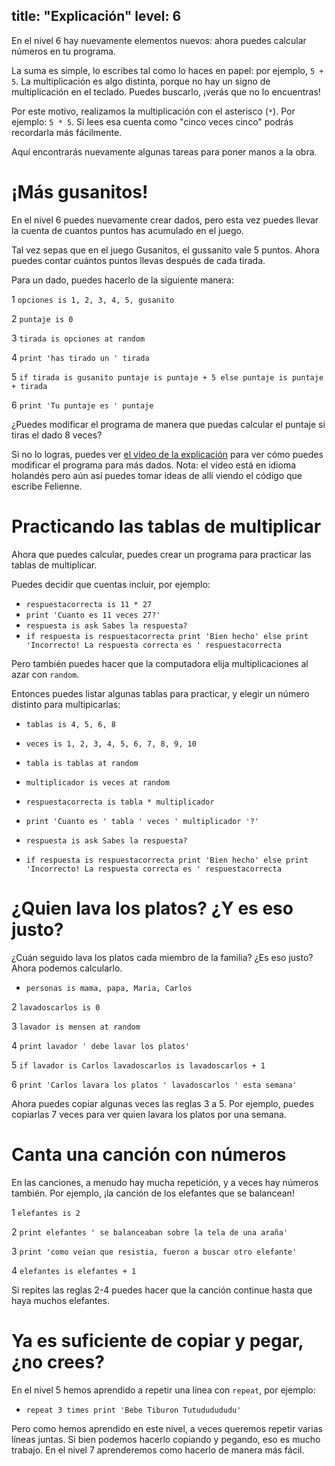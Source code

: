 title: "Explicación"
level: 6
---

En el nivel 6 hay nuevamente elementos nuevos: ahora puedes calcular números en tu programa.

La suma es simple, lo escribes tal como lo haces en papel: por ejemplo, `5 + 5`. La multiplicación es algo distinta, porque no hay un signo de multiplicación en el teclado. Puedes buscarlo, ¡verás que no lo encuentras!

Por este motivo, realizamos la multiplicación con el asterisco (`*`). Por ejemplo: `5 * 5`. Si lees esa cuenta como "cinco veces cinco" podrás recordarla más fácilmente.

Aquí encontrarás nuevamente algunas tareas para poner manos a la obra.

# ¡Más gusanitos!

En el nivel 6 puedes nuevamente crear dados, pero esta vez puedes llevar la cuenta de cuantos puntos has acumulado en el juego.

Tal vez sepas que en el juego Gusanitos, el gussanito vale 5 puntos. Ahora puedes contar cuántos puntos llevas después de cada tirada.

Para un dado, puedes hacerlo de la siguiente manera:

1 `opciones is 1, 2, 3, 4, 5, gusanito`

2 `puntaje is 0`

3 `tirada is opciones at random`

4 `print 'has tirado un ' tirada`

5 `if tirada is gusanito puntaje is puntaje + 5 else puntaje is puntaje + tirada`

6 `print 'Tu puntaje es ' puntaje`

¿Puedes modificar el programa de manera que puedas calcular el puntaje si tiras el dado 8 veces?

Si no lo logras, puedes ver [el video de la explicación](https://www.youtube.com/watch?v=US2_w3kT47U) para ver cómo puedes modificar el programa para más dados. Nota: el video está en idioma holandés pero aún así puedes tomar ideas de allí viendo el código que escribe Felienne.

# Practicando las tablas de multiplicar

Ahora que puedes calcular, puedes crear un programa para practicar las tablas de multiplicar.

Puedes decidir que cuentas incluir, por ejemplo:

* `respuestacorrecta is 11 * 27`
* `print 'Cuanto es 11 veces 27?'`
* `respuesta is ask Sabes la respuesta?`
* `if respuesta is respuestacorrecta print 'Bien hecho' else print 'Incorrecto! La respuesta correcta es ' respuestacorrecta`

Pero también puedes hacer que la computadora elija multiplicaciones al azar con `random`.

Entonces puedes listar algunas tablas para practicar, y elegir un número distinto para multipicarlas:

* `tablas is 4, 5, 6, 8`
* `veces is 1, 2, 3, 4, 5, 6, 7, 8, 9, 10`

* `tabla is tablas at random`
* `multiplicador is veces at random`
* `respuestacorrecta is tabla * multiplicador`

* `print 'Cuanto es ' tabla ' veces ' multiplicador '?'`

* `respuesta is ask Sabes la respuesta?`
* `if respuesta is respuestacorrecta print 'Bien hecho' else print 'Incorrecto! La respuesta correcta es ' respuestacorrecta`

# ¿Quien lava los platos? ¿Y es eso justo?

¿Cuán seguido lava los platos cada miembro de la familia? ¿Es eso justo? Ahora podemos calcularlo.

* `personas is mama, papa, Maria, Carlos`

2 `lavadoscarlos is 0`

3 `lavador is mensen at random`

4 `print lavador ' debe lavar los platos'`

5 `if lavador is Carlos lavadoscarlos is lavadoscarlos + 1`

6 `print 'Carlos lavara los platos ' lavadoscarlos ' esta semana'`

Ahora puedes copiar algunas veces las reglas 3 a 5. Por ejemplo, puedes copiarlas 7 veces para ver quien lavara los platos por una semana.

# Canta una canción con números

En las canciones, a menudo hay mucha repetición, y a veces hay números también. Por ejemplo, ¡la canción de los elefantes que se balancean!

1 `elefantes is 2`

2 `print elefantes ' se balanceaban sobre la tela de una araña'`

3 `print 'como veian que resistia, fueron a buscar otro elefante'`

4 `elefantes is elefantes + 1`

Si repites las reglas 2-4 puedes hacer que la canción continue hasta que haya muchos elefantes.

# Ya es suficiente de copiar y pegar, ¿no crees?

En el nivel 5 hemos aprendido a repetir una línea con `repeat`, por ejemplo:

* `repeat 3 times print 'Bebe Tiburon Tutududududu'`

Pero como hemos aprendido en este nivel, a veces queremos repetir varias líneas juntas. Si bien podemos hacerlo copiando y pegando, eso es mucho trabajo. En el nivel 7 aprenderemos como hacerlo de manera más fácil.
